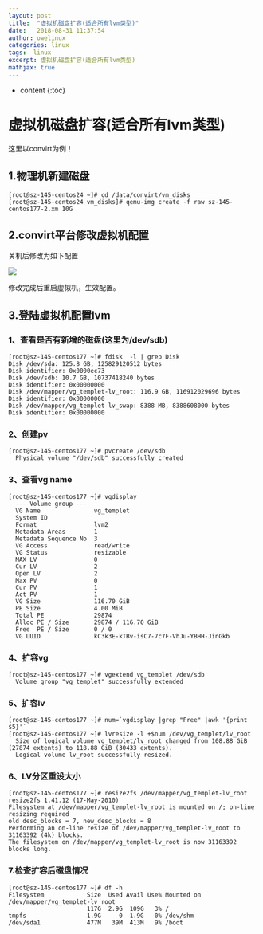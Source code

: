 ```yaml
---
layout: post
title:  "虚拟机磁盘扩容(适合所有lvm类型)"
date:   2018-08-31 11:37:54
author: owelinux
categories: linux 
tags:  linux  
excerpt: 虚拟机磁盘扩容(适合所有lvm类型)
mathjax: true
---
```


* content
{:toc}

# 虚拟机磁盘扩容(适合所有lvm类型)
这里以convirt为例！

## 1.物理机新建磁盘
```
[root@sz-145-centos24 ~]# cd /data/convirt/vm_disks
[root@sz-145-centos24 vm_disks]# qemu-img create -f raw sz-145-centos177-2.xm 10G
```

## 2.convirt平台修改虚拟机配置
关机后修改为如下配置

![](https://owelinux.github.io/images/2018-08-31-article23-linux-convirt-create/convirt-lvm.png)

修改完成后重启虚拟机，生效配置。

## 3.登陆虚拟机配置lvm

### 1、查看是否有新增的磁盘(这里为/dev/sdb)
```
[root@sz-145-centos177 ~]# fdisk  -l | grep Disk
Disk /dev/sda: 125.8 GB, 125829120512 bytes
Disk identifier: 0x0000ec73
Disk /dev/sdb: 10.7 GB, 10737418240 bytes
Disk identifier: 0x00000000
Disk /dev/mapper/vg_templet-lv_root: 116.9 GB, 116912029696 bytes
Disk identifier: 0x00000000
Disk /dev/mapper/vg_templet-lv_swap: 8388 MB, 8388608000 bytes
Disk identifier: 0x00000000
```
### 2、创建pv
```
[root@sz-145-centos177 ~]# pvcreate /dev/sdb
  Physical volume "/dev/sdb" successfully created
```
### 3、查看vg name 
```
[root@sz-145-centos177 ~]# vgdisplay 
  --- Volume group ---
  VG Name               vg_templet
  System ID             
  Format                lvm2
  Metadata Areas        1
  Metadata Sequence No  3
  VG Access             read/write
  VG Status             resizable
  MAX LV                0
  Cur LV                2
  Open LV               2
  Max PV                0
  Cur PV                1
  Act PV                1
  VG Size               116.70 GiB
  PE Size               4.00 MiB
  Total PE              29874
  Alloc PE / Size       29874 / 116.70 GiB
  Free  PE / Size       0 / 0   
  VG UUID               kC3k3E-kTBv-isC7-7c7F-VhJu-YBHH-JinGkb
```
### 4、扩容vg
```   
[root@sz-145-centos177 ~]# vgextend vg_templet /dev/sdb 
  Volume group "vg_templet" successfully extended
``` 

### 5、扩容lv
```
[root@sz-145-centos177 ~]# num=`vgdisplay |grep "Free" |awk '{print $5}'`
[root@sz-145-centos177 ~]# lvresize -l +$num /dev/vg_templet/lv_root 
  Size of logical volume vg_templet/lv_root changed from 108.88 GiB (27874 extents) to 118.88 GiB (30433 extents).
  Logical volume lv_root successfully resized.
```
### 6、LV分区重设大小
```
[root@sz-145-centos177 ~]# resize2fs /dev/mapper/vg_templet-lv_root 
resize2fs 1.41.12 (17-May-2010)
Filesystem at /dev/mapper/vg_templet-lv_root is mounted on /; on-line resizing required
old desc_blocks = 7, new_desc_blocks = 8
Performing an on-line resize of /dev/mapper/vg_templet-lv_root to 31163392 (4k) blocks.
The filesystem on /dev/mapper/vg_templet-lv_root is now 31163392 blocks long.
```

### 7.检查扩容后磁盘情况
```
[root@sz-145-centos177 ~]# df -h
Filesystem            Size  Used Avail Use% Mounted on
/dev/mapper/vg_templet-lv_root
                      117G  2.9G  109G   3% /
tmpfs                 1.9G     0  1.9G   0% /dev/shm
/dev/sda1             477M   39M  413M   9% /boot
```
